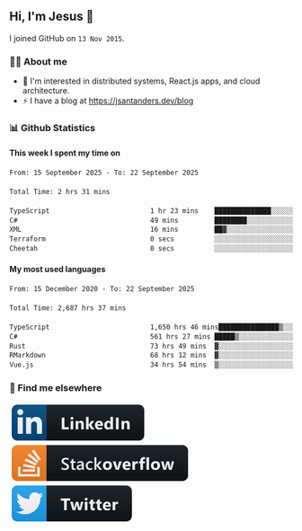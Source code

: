 ## Hi, I'm Jesus 👋

I joined GitHub on `13 Nov 2015`.

<!-- Talking about you -->

### 👨‍💻 About me

- 👦 I'm interested in distributed systems, React.js apps, and cloud architecture.
- ⚡️ I have a blog at <https://jsantanders.dev/blog>

### 📊 Github Statistics

#### This week I spent my time on

<!--START_SECTION:weekly-->

```txt
From: 15 September 2025 - To: 22 September 2025

Total Time: 2 hrs 31 mins

TypeScript                         1 hr 23 mins    ██████████████░░░░░░░░░░░   55.37 %
C#                                 49 mins         ████████░░░░░░░░░░░░░░░░░   32.50 %
XML                                16 mins         ██▓░░░░░░░░░░░░░░░░░░░░░░   10.83 %
Terraform                          0 secs          ░░░░░░░░░░░░░░░░░░░░░░░░░   00.57 %
Cheetah                            0 secs          ░░░░░░░░░░░░░░░░░░░░░░░░░   00.53 %
```

<!--END_SECTION:weekly-->

#### My most used languages

<!--START_SECTION:alltime-->

```txt
From: 15 December 2020 - To: 22 September 2025

Total Time: 2,687 hrs 37 mins

TypeScript                         1,650 hrs 46 mins███████████████▒░░░░░░░░░   61.42 %
C#                                 561 hrs 27 mins █████▒░░░░░░░░░░░░░░░░░░░   20.89 %
Rust                               73 hrs 49 mins  ▓░░░░░░░░░░░░░░░░░░░░░░░░   02.75 %
RMarkdown                          68 hrs 12 mins  ▓░░░░░░░░░░░░░░░░░░░░░░░░   02.54 %
Vue.js                             34 hrs 54 mins  ▒░░░░░░░░░░░░░░░░░░░░░░░░   01.30 %
```

<!--END_SECTION:alltime-->

### 📢 Find me elsewhere

<p>
  <a target="_blank" href="https://linkedin.com/in/jsantanders">
    <img src="https://github.com/jsantanders/jsantanders/blob/master/img/linkedin.svg" alt="LinkedIn" style="vertical-align:top; margin:4px">
  </a>
  
  <a target="_blank" href="https://stackoverflow.com/users/7318331/jesus-santander">
    <img src="https://github.com/jsantanders/jsantanders/blob/master/img/stackoverflow.svg" alt="StackOverflow" style="vertical-align:top; margin:4px">
  </a>
  
  <a target="_blank" href="http://twitter.com/jsantanders">
    <img src="https://github.com/jsantanders/jsantanders/blob/master/img/twitter.svg" alt="Twitter" style="vertical-align:top; margin:4px">
  </a>
</p>
